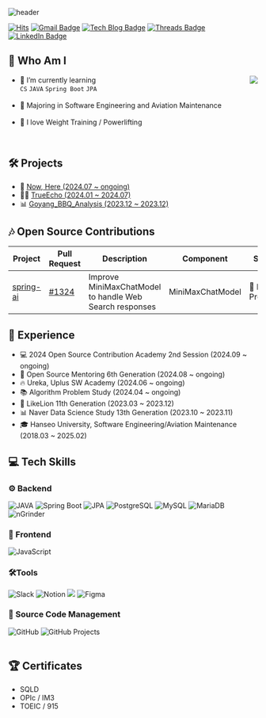 ![header](https://capsule-render.vercel.app/api?type=waving&color=0:0b0f4d,100:1c1c86&height=200&section=header&text=Welcome!%20Bamlatte's%20Github&fontColor=FFD700&fontSize=60&fontAlignY=35&desc=&descAlignY=65&descAlign=60&animation=fadeIn&speed=3)


[![Hits](https://hits.seeyoufarm.com/api/count/incr/badge.svg?url=https%3A%2F%2Fgithub.com%2Fbamlatte&count_bg=%23002f6c&title_bg=%23002f6c&icon=&icon_color=%23E7E7E7&title=VISIT&edge_flat=false)](https://github.com/bamlatte)
[![Gmail Badge](https://img.shields.io/badge/Gmail-D14836?style=flat&logo=Gmail&logoColor=white)](mailto:jun109209@gmail.com)
[![Tech Blog Badge](https://img.shields.io/badge/Tech%20Blog-555263?style=flat&logoColor=white)](https://jun10920.tistory.com/)
[![Threads Badge](https://img.shields.io/badge/Threads-000000?style=flat&logo=Threads&logoColor=white)](https://www.threads.net/@jun_2.6)
[![LinkedIn Badge](https://img.shields.io/badge/LinkedIn-0a66c2?style=flat&logo=LinkedIn&logoColor=white)](https://www.linkedin.com/in/%EC%A4%80%ED%98%95-%EB%B0%95-1025952a9/)

## 🌟 Who Am I
<img align='right' src="https://github-readme-stats.vercel.app/api?username=jun10920&show_icons=true&theme=tokyonight">

- 🌱 I’m currently learning
  <br>
  `CS` `JAVA` `Spring Boot` `JPA` 
  <br><br>
- 🥇 Majoring in Software Engineering and Aviation Maintenance
  <br><br>
- 💪 I love Weight Training / Powerlifting
<br>

## 🛠️ Projects

- 🫡 [Now, Here (2024.07 ~ ongoing)](https://github.com/now-here-5)
- 🧑‍💼 [TrueEcho (2024.01 ~ 2024.07)](https://github.com/TrueEchoProject/TrueEcho_Main)
- 📊 [Goyang_BBQ_Analysis (2023.12 ~ 2023.12)](https://github.com/jun10920/Goyang_BBQ_Analysis)

## 🎶 Open Source Contributions

| Project | Pull Request | Description | Component | Status |
|---------|--------------|-------------|-----------|--------|
| [spring-ai](https://github.com/spring-projects/spring-ai) | [#1324](https://github.com/spring-projects/spring-ai/pull/1324) | Improve MiniMaxChatModel to handle Web Search responses | MiniMaxChatModel | 🔄 In Progress |

## 💼 Experience

- 💻 2024 Open Source Contribution Academy 2nd Session (2024.09 ~ ongoing)
- 🔧 Open Source Mentoring 6th Generation (2024.08 ~ ongoing)
- 🔥 Ureka, Uplus SW Academy (2024.06 ~ ongoing)
- 📚 Algorithm Problem Study (2024.04 ~ ongoing)
- 🦁 LikeLion 11th Generation (2023.03 ~ 2023.12)
- 📊 Naver Data Science Study 13th Generation (2023.10 ~ 2023.11)
- 🎓 Hanseo University, Software Engineering/Aviation Maintenance (2018.03 ~ 2025.02)

## 💻 Tech Skills

### ⚙️ Backend
<div>
<img alt="JAVA" src="https://img.shields.io/badge/JAVA-007396.svg?&style=for-the-badge&logo=Java&logoColor=white"/>
<img alt="Spring Boot" src="https://img.shields.io/badge/Spring%20Boot-6DB33F.svg?&style=for-the-badge&logo=Spring%20Boot&logoColor=white"/>
<img alt="JPA" src="https://img.shields.io/badge/JPA-007396.svg?&style=for-the-badge&logo=Hibernate&logoColor=white"/>
<img alt="PostgreSQL" src="https://img.shields.io/badge/PostgreSQL-4169E1.svg?&style=for-the-badge&logo=PostgreSQL&logoColor=white"/>
<img alt="MySQL" src="https://img.shields.io/badge/MySQL-4479A1.svg?&style=for-the-badge&logo=MySQL&logoColor=white"/>
<img alt="MariaDB" src="https://img.shields.io/badge/MariaDB-003545.svg?&style=for-the-badge&logo=MariaDB&logoColor=white"/>
<img alt="nGrinder" src="https://img.shields.io/badge/nGrinder-4CAF50.svg?&style=for-the-badge&logoColor=white"/>
</div>

### 🎨 Frontend
<div>
<img alt="JavaScript" src="https://img.shields.io/badge/JavaScript-F7DF1E.svg?&style=for-the-badge&logo=JavaScript&logoColor=black"/>
</div>

### 🛠️Tools
<div>
<img alt="Slack" src="https://img.shields.io/badge/Slack-4A154B.svg?&style=for-the-badge&logo=Slack&logoColor=white"/>
<img alt="Notion" src="https://img.shields.io/badge/Notion-000000.svg?&style=for-the-badge&logo=Notion&logoColor=white"/>
<img src="https://img.shields.io/badge/intellijidea-000000?style=for-the-badge&logo=intellijidea&logoColor=white">
<img alt="Figma" src="https://img.shields.io/badge/Figma-F24E1E.svg?&style=for-the-badge&logo=Figma&logoColor=white"/>
</div>

### 📂 Source Code Management
<div>
<img alt="GitHub" src="https://img.shields.io/badge/GitHub-181717.svg?&style=for-the-badge&logo=GitHub&logoColor=white"/>
<img alt="GitHub Projects" src="https://img.shields.io/badge/GitHub%20Projects-181717.svg?&style=for-the-badge&logo=GitHub&logoColor=white"/>
</div>

<br/>

## 🏆 Certificates
- SQLD
- OPIc / IM3
- TOEIC / 915

